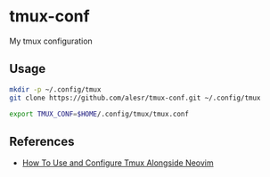 # tmux-conf

My tmux configuration

## Usage

```bash
mkdir -p ~/.config/tmux
git clone https://github.com/alesr/tmux-conf.git ~/.config/tmux

export TMUX_CONF=$HOME/.config/tmux/tmux.conf

```

## References

- [How To Use and Configure Tmux Alongside Neovim](https://www.josean.com/posts/tmux-setup)
